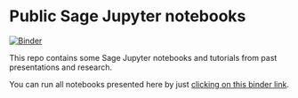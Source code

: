 # Public Sage Jupyter notebooks

[![Binder](https://beta.mybinder.org/badge.svg)](https://mybinder.org/v2/gh/VivianePons/public-notebooks/master)

This repo contains some Sage Jupyter notebooks and tutorials from past presentations and research. 

You can run all notebooks presented here by just [clicking on this binder link](https://mybinder.org/v2/gh/VivianePons/public-notebooks/master).



